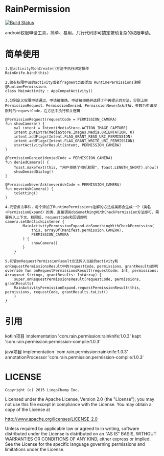 # RainPermission
[![Build Status](https://travis-ci.org/joemccann/dillinger.svg?branch=master)](https://travis-ci.org/joemccann/dillinger)

android权限申请工具，简单、易用，几行代码即可搞定繁琐复杂的权限申请。

# 简单使用

    1.在activity的onCreate()方法中执行绑定操作
    RainKnife.bind(this)
    
    2.给有权限申请的activity或者fragment页面添加 RuntimePermissions注解
    @RuntimePermissions
    class MainActivity : AppCompatActivity()
    
    3.分别定义权限申请通过、申请被拒绝、申请被拒绝并选择了不再提示的方法，分别上架PermissionRequest、PermissionDenied、PermissionNeverAsk注解，参数为申请权限时的requestCode，在方法中执行相关逻辑
    
    @PermissionRequest(requestCode = PERMISSION_CAMERA)
    fun showCamera() {
        val intent = Intent(MediaStore.ACTION_IMAGE_CAPTURE)
        intent.putExtra(MediaStore.Images.Media.ORIENTATION, 0)
        intent.addFlags(Intent.FLAG_GRANT_READ_URI_PERMISSION)
        intent.addFlags(Intent.FLAG_GRANT_WRITE_URI_PERMISSION)
        startActivityForResult(intent, PERMISSION_CAMERA)
    }
    
    @PermissionDenied(deniedCode = PERMISSION_CAMERA)
    fun deniedCamera() {
        Toast.makeText(this, "用户拒绝了相机权限", Toast.LENGTH_SHORT).show()
        showDeniedDialog()
    }

    @PermissionNeverAsk(neverAskCode = PERMISSION_CAMERA)
    fun neverAskCamera() {
        toSetting()
    }
    
    4.托管点击事件，每个添加了RuntimePermissions注解的方法或类都会生成一个（类名+PermissionExpand）的类，直接调用doSomethingWithCheckPermission方法即可，需要传入上下文、权限组、requestCode和回调即可
    camera.setOnClickListener {
            MainActivityPermissionExpand.doSomethingWithCheckPermission(
                this, arrayOf(Manifest.permission.CAMERA),
                PERMISSION_CAMERA
            ) {
                showCamera()
            }
        }
    
    5.托管onRequestPermissionResult方法传入当前的activity和onRequestPermissionsResult中的requestCode、permissions、grantResults即可
    override fun onRequestPermissionsResult(requestCode: Int, permissions: Array<out String>, grantResults: IntArray) {
        super.onRequestPermissionsResult(requestCode, permissions, grantResults)
        MainActivityPermissionExpand.requestPermissionResult(this, permissions, requestCode, grantResults.toList()
        )
    }

# 引用
kotlin项目
  implementation 'com.rain.permission:rainknife:1.0.3'
  kapt 'com.rain.permission:permission-compile:1.0.3'
  
java项目
   implementation 'com.rain.permission:rainknife:1.0.3'
   annotationProcessor 'com.rain.permission:permission-compile:1.0.3'
  
   
# LICENSE
    Copyright (c) 2015 LingoChamp Inc.

Licensed under the Apache License, Version 2.0 (the "License");
you may not use this file except in compliance with the License.
You may obtain a copy of the License at

   http://www.apache.org/licenses/LICENSE-2.0

Unless required by applicable law or agreed to in writing, software
distributed under the License is distributed on an "AS IS" BASIS,
WITHOUT WARRANTIES OR CONDITIONS OF ANY KIND, either express or implied.
See the License for the specific language governing permissions and
limitations under the License.
